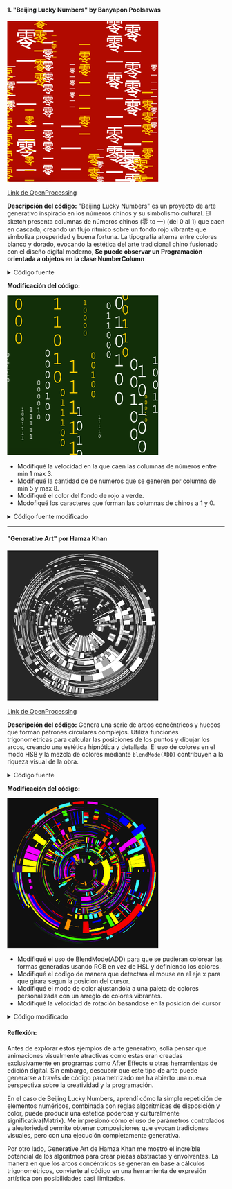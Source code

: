 #### 1. "Beijing Lucky Numbers" by Banyapon Poolsawas

<img src="https://raw.githubusercontent.com/jfUPB/interactivos2-DanielZafiro/refs/heads/main/src/assets/pictures/Screen%20Shot%202025-02-04%20at%2010.40.31%20AM.png" width="350">

[Link de OpenProcessing](https://openprocessing.org/sketch/2456871)

**Descripción del código:** "Beijing Lucky Numbers" es un proyecto de arte generativo inspirado en los números chinos y su simbolismo cultural. El sketch presenta columnas de números chinos (零 to 一) (del 0 al 1) que caen en cascada, creando un flujo rítmico sobre un fondo rojo vibrante que simboliza prosperidad y buena fortuna. La tipografía alterna entre colores blanco y dorado, evocando la estética del arte tradicional chino fusionado con el diseño digital moderno, **Se puede observar un Programación orientada a objetos en la clase NumberColumn**

<details>
  <summary> Código fuente </summary>
  
  ```js
  let columns = [];
let numColumns = 20;
let minFontSize = 15;
let maxFontSize = 90;

function setup() {
  createCanvas(windowWidth, windowHeight);
  textFont('Courier New');
  for (let i = 0; i < numColumns; i++) {
    let fontSize = random(minFontSize, maxFontSize);
    columns.push(new NumberColumn(i * (width / numColumns), fontSize, random() < 0.5 ? '#fff' : '#ffd700'));
  }
}

function draw() {
  background('#3A533A'); // Red background
  for (let col of columns) {
    col.update();
    col.display();
  }
}

class NumberColumn {
  constructor(x, fontSize, color) {
    this.x = x;
    this.y = random(-200, 0);
    this.speed = random(2, 5);
    this.fontSize = fontSize;
    this.color = color;
    this.numbers = [];
    this.maxLength = floor(random(5, 15));
    for (let i = 0; i < this.maxLength; i++) {
      this.numbers.push(this.randomChineseNumber());
    }
  }

  update() {
    this.y += this.speed;
    if (this.y > height) {
      this.y = random(-200, 0);
      this.numbers = [];
      this.maxLength = floor(random(5, 15));
      for (let i = 0; i < this.maxLength; i++) {
        this.numbers.push(this.randomChineseNumber());
      }
    }
  }

  display() {
    fill(this.color);
    for (let i = 0; i < this.numbers.length; i++) {
      textSize(this.fontSize);
      text(this.numbers[i], this.x, this.y + i * this.fontSize);
    }
  }

  randomChineseNumber() {
    const chineseNumbers = ['0', '1']; // Chinese numbers for 0 and 1
    return chineseNumbers[floor(random(0, chineseNumbers.length))];
  }
}

function windowResized() {
  resizeCanvas(windowWidth, windowHeight);
}

  ```
</details>

**Modificación del código:** 


<img src="../../../../assets/pictures/Screen Shot 2025-02-04 at 10.39.26 AM.png" width="350">


-  Modifiqué la velocidad en la que caen las columnas de números entre min 1 max 3.
-  Modifiqué la cantidad de de numeros que se generen por columna de min 5 y max 8.
-  Modifiqué el color del fondo de rojo a verde.
-  Modofiqué los caracteres que forman las columnas de chinos a 1 y 0.


<details>
  <summary> Código fuente modificado</summary>
  
  ```js
  let columns = [];
let numColumns = 20;
let minFontSize = 15;
let maxFontSize = 90;

function setup() {
  createCanvas(windowWidth, windowHeight);
  textFont('Courier New');
  for (let i = 0; i < numColumns; i++) {
    let fontSize = random(minFontSize, maxFontSize);
    columns.push(new NumberColumn(i * (width / numColumns), fontSize, random() < 0.5 ? '#fff' : '#ffd700'));
  }
}

function draw() {
  background('#113C0C'); // Red background // Modificación de color de fondo
  for (let col of columns) {
    col.update();
    col.display();
  }
}

class NumberColumn {
  constructor(x, fontSize, color) {
    this.x = x;
    this.y = random(-200, 0);
    this.speed = random(1, 3); // Modificación de velocidad
    this.fontSize = fontSize;
    this.color = color;
    this.numbers = [];
    this.maxLength = floor(random(5, 8));
    for (let i = 0; i < this.maxLength; i++) {
      this.numbers.push(this.randomChineseNumber());
    }
  }

  update() {
    this.y += this.speed;
    if (this.y > height) {
      this.y = random(-200, 0);
      this.numbers = [];
      this.maxLength = floor(random(5, 8)); // Modificación de cantidad de numeros
      for (let i = 0; i < this.maxLength; i++) {
        this.numbers.push(this.randomChineseNumber());
      }
    }
  }

  display() {
    fill(this.color);
    for (let i = 0; i < this.numbers.length; i++) {
      textSize(this.fontSize);
      text(this.numbers[i], this.x, this.y + i * this.fontSize);
    }
  }

  randomChineseNumber() {
    const chineseNumbers = ['0', '1']; // Chinese numbers for 0 and 1 // Modificación de caracteres
    return chineseNumbers[floor(random(0, chineseNumbers.length))];
  }
}

function windowResized() {
  resizeCanvas(windowWidth, windowHeight);
}

  ```
</details>

---

#### "Generative Art" por Hamza Khan

<img src="../../../../assets/pictures/Screen Shot 2025-02-04 at 11.10.58 AM.png" width="350">

[Link de OpenProcessing](https://openprocessing.org/sketch/1917943)

**Descripción del código:** Genera una serie de arcos concéntricos y huecos que forman patrones circulares complejos. Utiliza funciones trigonométricas para calcular las posiciones de los puntos y dibujar los arcos, creando una estética hipnótica y detallada. El uso de colores en el modo HSB y la mezcla de colores mediante `blendMode(ADD)` contribuyen a la riqueza visual de la obra.

<details>
  <summary>Código fuente</summary>
  
  ```js
  let global_n = 0;

function setup() {
	createCanvas(800, 800);
	colorMode(HSB, 360, 100, 100, 100);
	angleMode(DEGREES);
}

function draw() {
	blendMode(BLEND);
	background(0, 0, 20);
	randomSeed(0);
	blendMode(ADD);
	// randomSeed(random(10000));
	// drawingContext.shadowColor = color(0, 0, 0, 15);
	// drawingContext.shadowBlur = width / 30;
	// drawingContext.shadowOffsetX = width / 30 / 2;
	// drawingContext.shadowOffsetY = width / 30 / 2;
	consecutiveHollowedOutArc(
		width / 2,
		height / 2,
		50,
		300,
		0,
		360
	);
	// noLoop();
}

function consecutiveHollowedOutArc(
	center_x,
	center_y,
	r_min,
	r_max,
	start_angle,
	end_angle
) {
	push();
	translate(center_x, center_y);
	let angle = start_angle;
	let angle_step;
	let mode = random() > 0.5;
	let r = r_max;
	let r_step = 10;
	while (r > r_min) {
		if (mode == false) {
			r_step = int(random(3, 10)) * 3;
		} else {
			r_step = int(random(3, 10)) * 10;
		}
		angle = start_angle;
		while (angle < end_angle) {
			if (mode == true) {
				angle_step = int(random(random()) * 4 + 1) * 5;
			} else {
				angle_step = int(random(1, 5)) * 15;
			}
			if (random() > 0.95) mode = !mode;
			if (angle + angle_step > end_angle) angle_step = end_angle - angle;
			// arc(0, 0, r_max, r_max, angle, angle + angle_step,PIE);
			hollowedOutArc(
				0,
				0,
				r,
				max(r / 4, r - r_step),
				angle,
				angle + angle_step,
				true,
				1
			);
			angle += angle_step;
		}
		r -= r_step;
	}

	pop();
}

function hollowedOutArc(
	x,
	y,
	maxD,
	minD,
	startAngle,
	endAngle,
	bool,
	angleStep = 1
) {
	let dir = random() > 0.5 ? -1 : 1;
	push();
	translate(x, y);
	global_n++ % 2 == 0 ? stroke(0, 0, 50) : stroke(0, 0, 100);
	noFill();
	if (bool) {
		if (global_n++ % 2 == 0) {
			let angle = min(startAngle, endAngle);
			let angle_plus =
				(max(endAngle, startAngle) - min(endAngle, startAngle)) /
				int(random([1, 3, 5, 7, 9, 11, 13]));
			while (angle < endAngle) {
				hollowedOutArc(0, 0, maxD, minD, angle, angle + angle_plus, false, 1);
				angle += angle_plus;
			}
		} else {
			let d = minD;
			let d_plus = (maxD - minD) / int(random([1, 3, 5, 7, 9, 11, 13]));
			while (d < maxD) {
				hollowedOutArc(0, 0, d, d + d_plus, startAngle, endAngle, false, 1);
				d += d_plus;
			}
		}
	} else {
		let t =
			(1 + ((maxD + startAngle / 360 + (dir * frameCount) / 100) % 1)) % 1;
		t = easeInOutCirc(t);
		let sw = max(maxD, minD) - min(maxD, minD);
		strokeCap(SQUARE);
		strokeWeight((1 - t) * sw);
		let d = minD + sw / 2;
		let ld = (2 * d * PI * (endAngle - startAngle)) / 360;
		drawingContext.setLineDash([ld]);
		drawingContext.lineDashOffset = ld * t * 2;
		beginShape();
		for (let a = startAngle; a <= endAngle; a += angleStep) {
			vertex(cos(a) * d, sin(a) * d);
		}
		endShape();
	}
	pop();
}

function easeInOutCirc(x) {
	return x < 0.5 ?
		(1 - Math.sqrt(1 - Math.pow(2 * x, 2))) / 2 :
		(Math.sqrt(1 - Math.pow(-2 * x + 2, 2)) + 1) / 2;
}

function easeInOutElastic(x) {
	const c5 = (2 * Math.PI) / 4.5;

	return x === 0 ?
		0 :
		x === 1 ?
		1 :
		x < 0.5 ?
		-(Math.pow(2, 20 * x - 10) * Math.sin((20 * x - 11.125) * c5)) / 2 :
		(Math.pow(2, -20 * x + 10) * Math.sin((20 * x - 11.125) * c5)) / 2 + 1;
}
  ```

</details>


**Modificación del código:** 


<img src="../../../../assets/pictures/Screen Shot 2025-02-04 at 1.03.11 PM.png" width="350">


-  Modifiqué el uso de BlendMode(ADD) para que se pudieran colorear las formas generadas usando RGB en vez de HSL y definiendo los colores. 
-  Modifiqué el codigo de manera que detectara el mouse en el eje x para que girara segun la posicion del cursor.
-  Modifiqué el modo de color ajustandola a una paleta de colores personalizada con un arreglo de colores vibrantes.
-  Modifiqué la velocidad de rotación basandose en la posicion del cursor
  
<details>
  <summary>Código modificado</summary>
  
  ```js
  let global_n = 0;
let rotationSpeed = 0; // Variable para controlar la velocidad de rotación
let colors = []; // Arreglo para almacenar la paleta de colores

function setup() {
  createCanvas(800, 800);
  // Definir una paleta de colores vibrantes
  colors = [
    color(255, 0, 0),    // Rojo
    color(0, 255, 0),    // Verde
    color(0, 0, 255),    // Azul
    color(255, 255, 0),  // Amarillo
    color(0, 255, 255),  // Cian
    color(255, 0, 255),  // Magenta
    color(255, 165, 0),  // Naranja
    color(75, 0, 130)    // Índigo
  ];
  angleMode(DEGREES);
}

function draw() {
  background(20);
  randomSeed(0);

  // Calcular la velocidad de rotación basada en la posición del mouse
  rotationSpeed = map(mouseX, 0, width, -0.5, 0.5);

  // Aplicar rotación al lienzo
  translate(width / 2, height / 2);
  rotate(frameCount * rotationSpeed);
  translate(-width / 2, -height / 2);

  consecutiveHollowedOutArc(width / 2, height / 2, 50, 300, 0, 360);
}

function consecutiveHollowedOutArc(center_x, center_y, r_min, r_max, start_angle, end_angle) {
  push();
  translate(center_x, center_y);
  let angle = start_angle;
  let angle_step;
  let mode = random() > 0.5;
  let r = r_max;
  let r_step = 10;
  while (r > r_min) {
    if (mode == false) {
      r_step = int(random(3, 10)) * 3;
    } else {
      r_step = int(random(3, 10)) * 10;
    }
    angle = start_angle;
    while (angle < end_angle) {
      if (mode == true) {
        angle_step = int(random(random()) * 4 + 1) * 5;
      } else {
        angle_step = int(random(1, 5)) * 15;
      }
      if (random() > 0.95) mode = !mode;
      if (angle + angle_step > end_angle) angle_step = end_angle - angle;
      hollowedOutArc(0, 0, r, max(r / 4, r - r_step), angle, angle + angle_step, true, 1);
      angle += angle_step;
    }
    r -= r_step;
  }
  pop();
}

function hollowedOutArc(x, y, maxD, minD, startAngle, endAngle, bool, angleStep = 1) {
  let dir = random() > 0.5 ? -1 : 1;
  push();
  translate(x, y);
  // Asignar un color aleatorio de la paleta
  stroke(random(colors));
  noFill();
  if (bool) {
    if (global_n++ % 2 == 0) {
      let angle = min(startAngle, endAngle);
      let angle_plus = (max(endAngle, startAngle) - min(endAngle, startAngle)) / int(random([1, 3, 5, 7, 9, 11, 13]));
      while (angle < endAngle) {
        hollowedOutArc(0, 0, maxD, minD, angle, angle + angle_plus, false, 1);
        angle += angle_plus;
      }
    } else {
      let d = minD;
      let d_plus = (maxD - minD) / int(random([1, 3, 5, 7, 9, 11, 13]));
      while (d < maxD) {
        hollowedOutArc(0, 0, d, d + d_plus, startAngle, endAngle, false, 1);
        d += d_plus;
      }
    }
  } else {
    let t = (1 + ((maxD + startAngle / 360 + (dir * frameCount) / 100) % 1)) % 1;
    t = easeInOutCirc(t);
    let sw = max(maxD, minD) - min(maxD, minD);
    strokeCap(SQUARE);
    strokeWeight((1 - t) * sw);
    let d = minD + sw / 2;
    let ld = (2 * d * PI * (endAngle - startAngle)) / 360;
    drawingContext.setLineDash([ld]);
    drawingContext.lineDashOffset = ld * t * 2;
    beginShape();
    for (let a = startAngle; a <= endAngle; a += angleStep) {
      vertex(cos(a) * d, sin(a) * d);
    }
    endShape();
  }
  pop();
}

function easeInOutCirc(x) {
  return x < 0.5 ? (1 - Math.sqrt(1 - Math.pow(2 * x, 2))) / 2 : (Math.sqrt(1 - Math.pow(-2 * x + 2, 2)) + 1) / 2;
}

  ```

</details>

#### Reflexión:

Antes de explorar estos ejemplos de arte generativo, solía pensar que animaciones visualmente atractivas como estas eran creadas exclusivamente en programas como After Effects u otras herramientas de edición digital. Sin embargo, descubrir que este tipo de arte puede generarse a través de código parametrizado me ha abierto una nueva perspectiva sobre la creatividad y la programación.

En el caso de Beijing Lucky Numbers, aprendí cómo la simple repetición de elementos numéricos, combinada con reglas algorítmicas de disposición y color, puede producir una estética poderosa y culturalmente significativa(Matrix). Me impresionó cómo el uso de parámetros controlados y aleatoriedad permite obtener composiciones que evocan tradiciones visuales, pero con una ejecución completamente generativa. 

Por otro lado, Generative Art de Hamza Khan me mostró el increíble potencial de los algoritmos para crear piezas abstractas y envolventes. La manera en que los arcos concéntricos se generan en base a cálculos trigonométricos, convierte al código en una herramienta de expresión artística con posibilidades casi ilimitadas.


